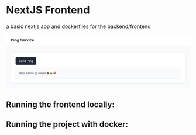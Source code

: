 # NextJS Frontend

a basic nextjs app and dockerfiles for the backend/frontend

![pingService](pingService.png)

## Running the frontend locally:

## Running the project with docker:
